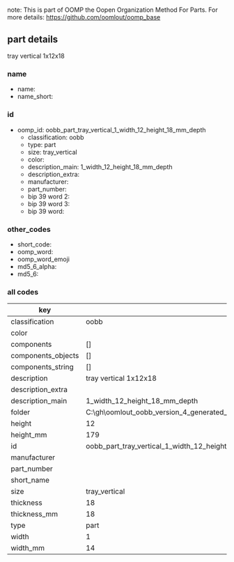 #   

note: This is part of OOMP the Oopen Organization Method For Parts. For more details: https://github.com/oomlout/oomp_base

##  part details



tray vertical 1x12x18

### name
* name: 
* name_short: 
### id
* oomp_id: oobb_part_tray_vertical_1_width_12_height_18_mm_depth
  * classification: oobb
  * type: part
  * size: tray_vertical
  * color: 
  * description_main: 1_width_12_height_18_mm_depth
  * description_extra: 
  * manufacturer: 
  * part_number: 
  * bip 39 word 2: 
  * bip 39 word 3: 
  * bip 39 word: 

### other_codes
* short_code: 
* oomp_word: 
* oomp_word_emoji 
* md5_6_alpha: 
* md5_6: 









### all codes 
| key | value |  
| --- | --- |  
| classification | oobb |  
| color |  |  
| components | [] |  
| components_objects | [] |  
| components_string | [] |  
| description | tray vertical 1x12x18 |  
| description_extra |  |  
| description_main | 1_width_12_height_18_mm_depth |  
| folder | C:\gh\oomlout_oobb_version_4_generated_parts\things\oobb_part_tray_vertical_1_width_12_height_18_mm_depth |  
| height | 12 |  
| height_mm | 179 |  
| id | oobb_part_tray_vertical_1_width_12_height_18_mm_depth |  
| manufacturer |  |  
| part_number |  |  
| short_name |  |  
| size | tray_vertical |  
| thickness | 18 |  
| thickness_mm | 18 |  
| type | part |  
| width | 1 |  
| width_mm | 14 |  
